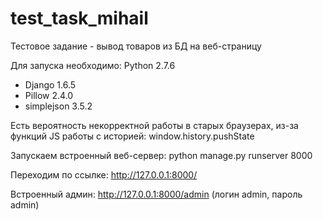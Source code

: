 test_task_mihail
================

Тестовое задание - вывод товаров из БД на веб-страницу

Для запуска необходимо: 
Python 2.7.6
 - Django 1.6.5
 - Pillow 2.4.0
 - simplejson 3.5.2

Есть вероятность некорректной работы в старых браузерах, из-за функций JS работы с историей:
  window.history.pushState
  
Запускаем встроенный веб-сервер:
  python manage.py runserver 8000
  
Переходим по ссылке: http://127.0.0.1:8000/

Встроенный админ: http://127.0.0.1:8000/admin (логин admin, пароль admin)
